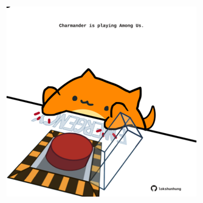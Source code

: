 <!-- built at 09/11/2023, 24:01:13 UTC -->
<p align="center">
  <img width="500" height="500" src="./ReadmeImage.svg">
</p>
